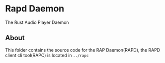 # Rapd Daemon
The Rust Audio Player Daemon

## About
This folder contains the source code for the RAP Daemon(RAPD), the RAPD client cli tool(RAPC) is located in ```../rapc```
